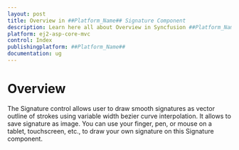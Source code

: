 ```yaml
---
layout: post
title: Overview in ##Platform_Name## Signature Component
description: Learn here all about Overview in Syncfusion ##Platform_Name## Signature component and more.
platform: ej2-asp-core-mvc
control: Index
publishingplatform: ##Platform_Name##
documentation: ug
---
```


# Overview

The Signature control allows user to draw smooth signatures as vector outline of strokes using variable width bezier curve interpolation. It allows to save signature as image. You can use your finger, pen, or mouse on a tablet, touchscreen, etc., to draw your own signature on this Signature component.